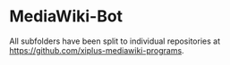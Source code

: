 # MediaWiki-Bot

All subfolders have been split to individual repositories at https://github.com/xiplus-mediawiki-programs.

